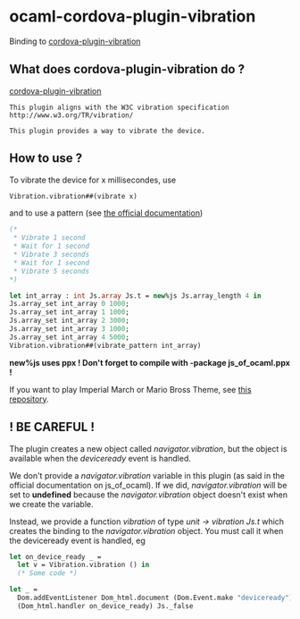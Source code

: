 # ocaml-cordova-plugin-vibration

Binding to
[cordova-plugin-vibration](https://github.com/apache/cordova-plugin-vibration)

## What does cordova-plugin-vibration do ?

[cordova-plugin-vibration](https://github.com/apache/cordova-plugin-vibration)
```
This plugin aligns with the W3C vibration specification
http://www.w3.org/TR/vibration/

This plugin provides a way to vibrate the device.
```

## How to use ?

To vibrate the device for x millisecondes, use
```OCaml
Vibration.vibration##(vibrate x)
```

and to use a pattern (see [the official documentation](https://github.com/apache/cordova-plugin-vibration))
```OCaml
(*
 * Vibrate 1 second
 * Wait for 1 second
 * Vibrate 3 seconds
 * Wait for 1 second
 * Vibrate 5 seconds
*)

let int_array : int Js.array Js.t = new%js Js.array_length 4 in
Js.array_set int_array 0 1000;
Js.array_set int_array 1 1000;
Js.array_set int_array 2 3000;
Js.array_set int_array 3 1000;
Js.array_set int_array 4 5000;
Vibration.vibration##(vibrate_pattern int_array)
```
**new%js uses ppx ! Don't forget to compile with -package js_of_ocaml.ppx !**

If you want to play Imperial March or Mario Bross Theme, see [this
repository](https://github.com/dannywillems/ocaml-cordova-plugin-vibration-example).

## ! BE CAREFUL !

The plugin creates a new object called *navigator.vibration*, but the object is
available when the *deviceready* event is handled.

We don't provide a *navigator.vibration* variable in this plugin (as said in the official
documentation on js_of_ocaml). If we did, *navigator.vibration* will be set to **undefined**
because the *navigator.vibration* object doesn't exist when we create the variable.

Instead, we provide a function *vibration* of type *unit -> vibration Js.t* which creates the
binding to the *navigator.vibration* object. You must call it when the deviceready
event is handled, eg

```OCaml
let on_device_ready _ =
  let v = Vibration.vibration () in
  (* Some code *)

let _ =
  Dom.addEventListener Dom_html.document (Dom.Event.make "deviceready")
  (Dom_html.handler on_device_ready) Js._false
```
